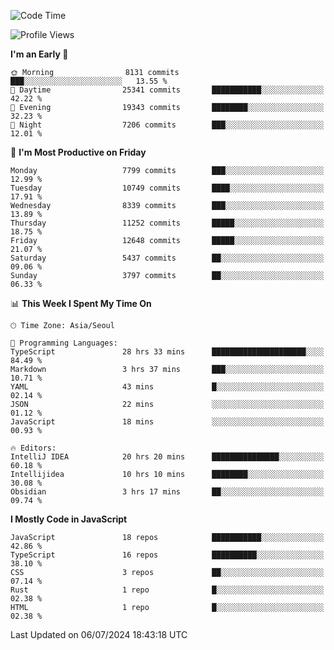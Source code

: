 <!--START_SECTION:waka-->
![Code Time](http://img.shields.io/badge/Code%20Time-6%2C362%20hrs%2027%20mins-blue)

![Profile Views](http://img.shields.io/badge/Profile%20Views-0-blue)

**I'm an Early 🐤** 

```text
🌞 Morning                8131 commits        ███░░░░░░░░░░░░░░░░░░░░░░   13.55 % 
🌆 Daytime                25341 commits       ███████████░░░░░░░░░░░░░░   42.22 % 
🌃 Evening                19343 commits       ████████░░░░░░░░░░░░░░░░░   32.23 % 
🌙 Night                  7206 commits        ███░░░░░░░░░░░░░░░░░░░░░░   12.01 % 
```
📅 **I'm Most Productive on Friday** 

```text
Monday                   7799 commits        ███░░░░░░░░░░░░░░░░░░░░░░   12.99 % 
Tuesday                  10749 commits       ████░░░░░░░░░░░░░░░░░░░░░   17.91 % 
Wednesday                8339 commits        ███░░░░░░░░░░░░░░░░░░░░░░   13.89 % 
Thursday                 11252 commits       █████░░░░░░░░░░░░░░░░░░░░   18.75 % 
Friday                   12648 commits       █████░░░░░░░░░░░░░░░░░░░░   21.07 % 
Saturday                 5437 commits        ██░░░░░░░░░░░░░░░░░░░░░░░   09.06 % 
Sunday                   3797 commits        ██░░░░░░░░░░░░░░░░░░░░░░░   06.33 % 
```


📊 **This Week I Spent My Time On** 

```text
🕑︎ Time Zone: Asia/Seoul

💬 Programming Languages: 
TypeScript               28 hrs 33 mins      █████████████████████░░░░   84.49 % 
Markdown                 3 hrs 37 mins       ███░░░░░░░░░░░░░░░░░░░░░░   10.71 % 
YAML                     43 mins             █░░░░░░░░░░░░░░░░░░░░░░░░   02.14 % 
JSON                     22 mins             ░░░░░░░░░░░░░░░░░░░░░░░░░   01.12 % 
JavaScript               18 mins             ░░░░░░░░░░░░░░░░░░░░░░░░░   00.93 % 

🔥 Editors: 
IntelliJ IDEA            20 hrs 20 mins      ███████████████░░░░░░░░░░   60.18 % 
Intellijidea             10 hrs 10 mins      ████████░░░░░░░░░░░░░░░░░   30.08 % 
Obsidian                 3 hrs 17 mins       ██░░░░░░░░░░░░░░░░░░░░░░░   09.74 % 
```

**I Mostly Code in JavaScript** 

```text
JavaScript               18 repos            ███████████░░░░░░░░░░░░░░   42.86 % 
TypeScript               16 repos            ██████████░░░░░░░░░░░░░░░   38.10 % 
CSS                      3 repos             ██░░░░░░░░░░░░░░░░░░░░░░░   07.14 % 
Rust                     1 repo              █░░░░░░░░░░░░░░░░░░░░░░░░   02.38 % 
HTML                     1 repo              █░░░░░░░░░░░░░░░░░░░░░░░░   02.38 % 
```




 Last Updated on 06/07/2024 18:43:18 UTC
<!--END_SECTION:waka-->
